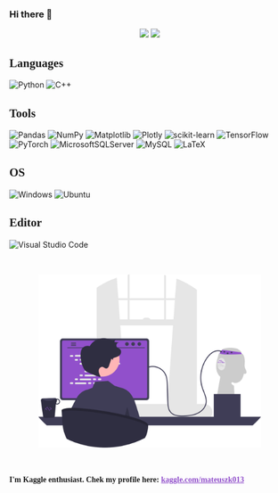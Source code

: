 ### Hi there 👋

<p align="center">
    <img src="https://github-readme-stats.vercel.app/api?username=mateuszk098&show_icons=true&rank_icon=github&theme=dracula&line_height=30&show=reviews,discussions_answered&hide_border=true">
    <img src="https://github-readme-stats.vercel.app/api/top-langs/?username=mateuszk098&size_weight=0&count_weight=1&theme=dracula&hide=Procfile&hide_border=true">
</p>

## <b><span style="font-family: 'JetBrains Mono'">Languages</span></b>

![Python](https://img.shields.io/badge/python-3670A0?style=for-the-badge&logo=python&logoColor=white)
![C++](https://img.shields.io/badge/c++-%2300599C.svg?style=for-the-badge&logo=c%2B%2B&logoColor=white)

## <b><span style="font-family: 'JetBrains Mono'">Tools</span></b>

![Pandas](https://img.shields.io/badge/pandas-%23150458.svg?style=for-the-badge&logo=pandas&logoColor=white)
![NumPy](https://img.shields.io/badge/numpy-%23013243.svg?style=for-the-badge&logo=numpy&logoColor=white)
![Matplotlib](https://img.shields.io/badge/Matplotlib-%23ffffff.svg?style=for-the-badge&logo=Matplotlib&logoColor=black)
![Plotly](https://img.shields.io/badge/Plotly-%233F4F75.svg?style=for-the-badge&logo=plotly&logoColor=white)
![scikit-learn](https://img.shields.io/badge/scikit--learn-%23F7931E.svg?style=for-the-badge&logo=scikit-learn&logoColor=white)
![TensorFlow](https://img.shields.io/badge/TensorFlow-%23FF6F00.svg?style=for-the-badge&logo=TensorFlow&logoColor=white)
![PyTorch](https://img.shields.io/badge/PyTorch-%23EE4C2C.svg?style=for-the-badge&logo=PyTorch&logoColor=white)
![MicrosoftSQLServer](https://img.shields.io/badge/Microsoft%20SQL%20Server-CC2927?style=for-the-badge&logo=microsoft%20sql%20server&logoColor=white)
![MySQL](https://img.shields.io/badge/mysql-%2300f.svg?style=for-the-badge&logo=mysql&logoColor=white)
![LaTeX](https://img.shields.io/badge/latex-%23008080.svg?style=for-the-badge&logo=latex&logoColor=white)

## <b><span style="font-family: 'JetBrains Mono'">OS</span></b>

![Windows](https://img.shields.io/badge/Windows-0078D6?style=for-the-badge&logo=windows&logoColor=white)
![Ubuntu](https://img.shields.io/badge/Ubuntu-E95420?style=for-the-badge&logo=ubuntu&logoColor=white)

## <b><span style="font-family: 'JetBrains Mono'">Editor</span></b>

![Visual Studio Code](https://img.shields.io/badge/Visual%20Studio%20Code-0078d7.svg?style=for-the-badge&logo=visual-studio-code&logoColor=white)

<br>
<p align="center">
    <img src="undraw_firmware.svg" width=400px>
</p>
<br>

<b><span style="font-family: 'JetBrains Mono'">I'm Kaggle enthusiast. Chek my profile here: <a href="https://www.kaggle.com/mateuszk013" style="color: #9150CB">kaggle.com/mateuszk013</a></span></b>
